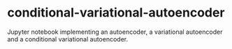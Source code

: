 # conditional-variational-autoencoder
Jupyter notebook implementing an autoencoder, a variational autoencoder and a conditional variational autoencoder. 
